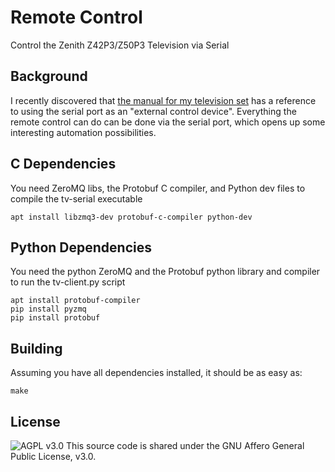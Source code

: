 # Remote Control
Control the Zenith Z42P3/Z50P3 Television via Serial

## Background

I recently discovered that [the manual for my television
set](http://www.manualslib.com/manual/485866/Zenith-Z42p3.html?page=51) has a
reference to using the serial port as an "external control device". Everything
the remote control can do can be done via the serial port, which opens up some
interesting automation possibilities.

## C Dependencies

You need ZeroMQ libs, the Protobuf C compiler, and Python dev files to compile the tv-serial executable
```
apt install libzmq3-dev protobuf-c-compiler python-dev
```

## Python Dependencies

You need the python ZeroMQ and the Protobuf python library and compiler to run the tv-client.py script

```
apt install protobuf-compiler
pip install pyzmq
pip install protobuf
```

## Building

Assuming you have all dependencies installed, it should be as easy as:

```
make
``` 

## License

![AGPL v3.0](https://www.gnu.org/graphics/agplv3-88x31.png)
This source code is shared under the GNU Affero General Public License, v3.0.
